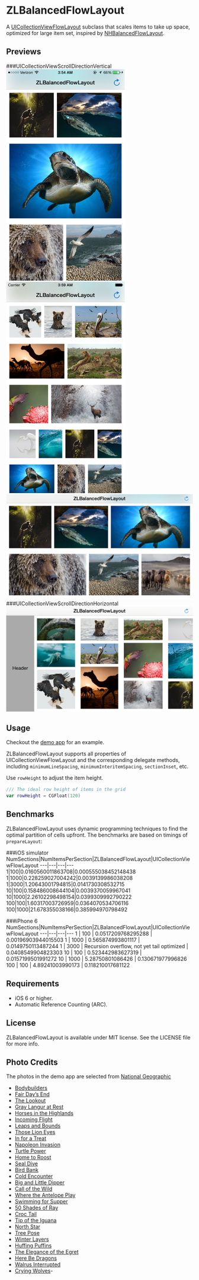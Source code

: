 ZLBalancedFlowLayout
========================

A [UICollectionViewFlowLayout](https://developer.apple.com/library/ios/documentation/UIKit/Reference/UICollectionViewFlowLayout_class/) subclass that scales items to take up space, optimized for large item set, inspired by [NHBalancedFlowLayout](https://github.com/njdehoog/NHBalancedFlowLayout).

Previews
---
###UICollectionViewScrollDirectionVertical
<img width="320 px" src="Previews/vertical.png"/>
<img width="320 px" src="Previews/verticalSmall.png"/>
<img width="640 px" src="Previews/verticalLandscape.png"/>
###UICollectionViewScrollDirectionHorizontal
<img width="640 px" src="Previews/horizontalLandscape.png"/>

Usage
---
Checkout the [demo app](https://github.com/zhxnlai/ZLBalancedFlowLayout/tree/master/ZLBalancedFlowLayoutDemo) for an example.

ZLBalancedFlowLayout supports all properties of UICollectionViewFlowLayout and the corresponding delegate methods, including `minimumLineSpacing`, `minimumInteritemSpacing`, `sectionInset`, etc.

Use `rowHeight` to adjust the item height.
~~~swift
/// The ideal row height of items in the grid
var rowHeight = CGFloat(120)
~~~

Benchmarks
---
ZLBalancedFlowLayout uses dynamic programming techniques to find the optimal partition of cells upfront.
The benchmarks are based on timings of `prepareLayout`:

###iOS simulator
NumSections|NumItemsPerSection|ZLBalancedFlowLayout|UICollectionViewFlowLayout
---|---|---|---
1|100|0.0160560011863708|0.000555038452148438
1|1000|0.228259027004242|0.0039139986038208
1|3000|1.20643001794815|0.0141730308532715
10|100|0.158486008644104|0.0039370059967041
10|1000|2.26102298498154|0.0399309992790222
100|100|1.60317003726959|0.0364070534706116
100|1000|21.678355038166|0.385994970798492

###iPhone 6
NumSections|NumItemsPerSection|ZLBalancedFlowLayout|UICollectionViewFlowLayout
---|---|---|---
1   | 100   | 0.0517209768295288 | 0.00196903944015503
1   | 1000  | 0.565874993801117 | 0.0149750113487244
1   | 3000 | Recursion overflow, not yet tail optimized | 0.0408549904823303
10  | 100   | 0.523442983627319 | 0.0157199501991272
10  | 1000  | 5.28750801086426 | 0.130671977996826
100 | 100   | 4.89241003990173 | 0.118210017681122

Requirements
---
- iOS 6 or higher.
- Automatic Reference Counting (ARC).

License
---
ZLBalancedFlowLayout is available under MIT license. See the LICENSE file for more info.

Photo Credits
---
The photos in the demo app are selected from [National Geographic](photography.nationalgeographic.com)
- [Bodybuilders](http://photography.nationalgeographic.com/photography/photo-of-the-day/social-worker-ants-macro/)
- [Fair Day’s End](http://photography.nationalgeographic.com/photography/photo-of-the-day/camels-pushkar-fair-india/)
- [The Lookout](http://photography.nationalgeographic.com/photography/photo-of-the-day/cheetah-rest-south-africa/)
- [Gray Langur at Rest](http://photography.nationalgeographic.com/photography/photo-of-the-day/gray-langur-anand-india/)
- [Horses in the Highlands](http://photography.nationalgeographic.com/photography/photo-of-the-day/iceland-highlands-horses-herd/)
- [Incoming Flight](http://photography.nationalgeographic.com/photography/photo-of-the-day/bald-eagles-birds-talons/)
- [Leaps and Bounds](http://photography.nationalgeographic.com/photography/photo-of-the-day/otter-running-united-kingdom/)
- [Those Lion Eyes](http://photography.nationalgeographic.com/photography/photo-of-the-day/lion-kalahari-south-africa/)
- [In for a Treat](http://photography.nationalgeographic.com/photography/photo-of-the-day/coppery-headed-emerald-hummingbird/)
- [Napoleon Invasion](http://photography.nationalgeographic.com/photography/photo-of-the-day/napoleon-wrasse-coral/)
- [Turtle Power](http://photography.nationalgeographic.com/photography/photo-of-the-day/green-turtle-tenerife/)
- [Home to Roost](http://photography.nationalgeographic.com/photography/photo-of-the-day/gulls-mercury-island-namibia/)
- [Seal Dive](http://photography.nationalgeographic.com/photography/photo-of-the-day/fur-seal-dive-peschak/)
- [Bird Bank](http://photography.nationalgeographic.com/photography/photo-of-the-day/brown-pelican-atlantic-musi/)
- [Cold Encounter](http://photography.nationalgeographic.com/photography/photo-of-the-day/deer-winter-snow-frost/)
- [Big and Little Dipper](http://photography.nationalgeographic.com/photography/photo-of-the-day/bear-swimming-kurile-russia/)
- [Call of the Wild](http://photography.nationalgeographic.com/photography/photo-of-the-day/lioness-mother-maasai-mara/)
- [Where the Antelope Play](http://photography.nationalgeographic.com/photography/photo-of-the-day/impala-wildlife-delta-botswana/)
- [Swimming for Supper](http://photography.nationalgeographic.com/photography/photo-of-the-day/monkey-water-phuket-thailand/)
- [50 Shades of Ray](http://photography.nationalgeographic.com/photography/photo-of-the-day/mobula-rays-mexico-underwater/)
- [Croc Tail](http://photography.nationalgeographic.com/photography/photo-of-the-day/american-crocodile-caribbean-sea/)
- [Tip of the Iguana](http://photography.nationalgeographic.com/photography/photo-of-the-day/green-iguana-bonaire-caribbean/)
- [North Star](http://photography.nationalgeographic.com/photography/photo-of-the-day/polar-bear-rudolf-russia/)
- [Tree Pose](http://photography.nationalgeographic.com/photography/photo-of-the-day/owl-stretching-reserve-kuwait/)
- [Winter Layers](http://photography.nationalgeographic.com/photography/photo-of-the-day/grizzly-bear-yukon-nicklen/)
- [Huffing Puffins](http://photography.nationalgeographic.com/photography/photo-of-the-day/puffins-duel-skomer-green/)
- [The Elegance of the Egret](http://photography.nationalgeographic.com/photography/photo-of-the-day/egret-fog-reflection/)
- [Here Be Dragons](http://photography.nationalgeographic.com/photography/photo-of-the-day/komodo-indonesia-untherthiner/)
- [Walrus Interrupted](http://photography.nationalgeographic.com/photography/photo-of-the-day/atlantic-walrus-greenland-nicklen/)
- [Crying Wolves](http://photography.nationalgeographic.com/photography/photo-of-the-day/timber-wolves-indiana/)-
